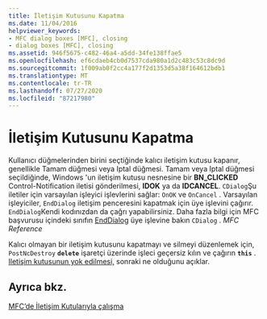 ```yaml
---
title: İletişim Kutusunu Kapatma
ms.date: 11/04/2016
helpviewer_keywords:
- MFC dialog boxes [MFC], closing
- dialog boxes [MFC], closing
ms.assetid: 946f5675-c482-46a4-a5dd-34fe138ffae5
ms.openlocfilehash: ef6cdaeb4cb0d7537cda980a1d2c483c53c8dc9d
ms.sourcegitcommit: 1f009ab0f2cc4a177f2d1353d5a38f164612bdb1
ms.translationtype: MT
ms.contentlocale: tr-TR
ms.lasthandoff: 07/27/2020
ms.locfileid: "87217980"
---
```

# <a name="closing-the-dialog-box"></a>İletişim Kutusunu Kapatma

Kullanıcı düğmelerinden birini seçtiğinde kalıcı iletişim kutusu kapanır, genellikle Tamam düğmesi veya Iptal düğmesi. Tamam veya Iptal düğmesi seçildiğinde, Windows 'un iletişim kutusu nesnesine bir **BN_CLICKED** Control-Notification iletisi gönderilmesi, **IDOK** ya da **IDCANCEL**. `CDialog`Şu iletiler için varsayılan işleyici işlevlerini sağlar: `OnOK` ve `OnCancel` . Varsayılan işleyiciler, `EndDialog` iletişim penceresini kapatmak için üye işlevini çağırır. `EndDialog`Kendi kodınızdan da çağrı yapabilirsiniz. Daha fazla bilgi için MFC başvurusu içindeki sınıfın [EndDialog](reference/cdialog-class.md#enddialog) üye işlevine bakın `CDialog` . *MFC Reference*

Kalıcı olmayan bir iletişim kutusunu kapatmayı ve silmeyi düzenlemek için, `PostNcDestroy` **`delete`** işaretçi üzerinde işleci geçersiz kılın ve çağırın **`this`** . [Iletişim kutusunun yok edilmesi,](destroying-the-dialog-box.md) sonraki ne olduğunu açıklar.

## <a name="see-also"></a>Ayrıca bkz.

[MFC’de İletişim Kutularıyla çalışma](life-cycle-of-a-dialog-box.md)
